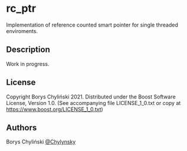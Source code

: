 # rc_ptr

Implementation of reference counted smart pointer for single threaded enviroments.

## Description

Work in progress.

## License

Copyright Borys Chyliński 2021.
Distributed under the Boost Software License, Version 1.0.
(See accompanying file LICENSE_1_0.txt or copy at https://www.boost.org/LICENSE_1_0.txt)

## Authors

Borys Chyliński
[@Chylynsky](https://github.com/Chylynsky)
